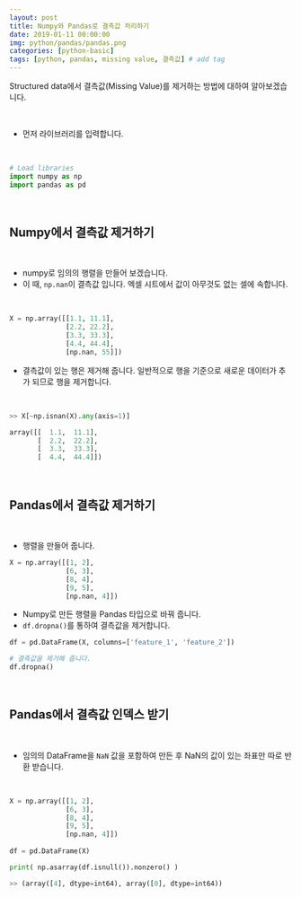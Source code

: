 ```yaml
---
layout: post
title: Numpy와 Pandas로 결측값 처리하기
date: 2019-01-11 00:00:00
img: python/pandas/pandas.png
categories: [python-basic] 
tags: [python, pandas, missing value, 결측값] # add tag
---
```


Structured data에서 결측값(Missing Value)를 제거하는 방법에 대하여 알아보겠습니다.

<br>

- 먼저 라이브러리를 입력합니다.

<br>

```python
# Load libraries
import numpy as np
import pandas as pd
```

<br>

## Numpy에서 결측값 제거하기

<br>

- numpy로 임의의 행렬을 만들어 보겠습니다.
- 이 때, `np.nan`이 결측값 입니다. 엑셀 시트에서 값이 아무것도 없는 셀에 속합니다.

<br>

```python
X = np.array([[1.1, 11.1], 
              [2.2, 22.2], 
              [3.3, 33.3], 
              [4.4, 44.4], 
              [np.nan, 55]])
```

- 결측값이 있는 행은 제거해 줍니다. 일반적으로 행을 기준으로 새로운 데이터가 추가 되므로 행을 제거합니다.

<br>

```python
>> X[~np.isnan(X).any(axis=1)]

array([[  1.1,  11.1],
       [  2.2,  22.2],
       [  3.3,  33.3],
       [  4.4,  44.4]])

```

<br>

## Pandas에서 결측값 제거하기

<br>

+ 행렬을 만들어 줍니다.

```python
X = np.array([[1, 2], 
              [6, 3], 
              [8, 4], 
              [9, 5], 
              [np.nan, 4]])
```

+ Numpy로 만든 행렬을 Pandas 타입으로 바꿔 줍니다.
+ `df.dropna()`를 통하여 결측값을 제거합니다.

```python
df = pd.DataFrame(X, columns=['feature_1', 'feature_2'])

# 결측값을 제거해 줍니다.
df.dropna()
```

<br>

## Pandas에서 결측값 인덱스 받기

<br>

- 임의의 DataFrame을 `NaN` 값을 포함하여 만든 후 NaN의 값이 있는 좌표만 따로 반환 받습니다.

<br>

```python
X = np.array([[1, 2], 
              [6, 3], 
              [8, 4], 
              [9, 5], 
              [np.nan, 4]])
              
df = pd.DataFrame(X)

print( np.asarray(df.isnull()).nonzero() )

>> (array([4], dtype=int64), array([0], dtype=int64))
```

<br>
